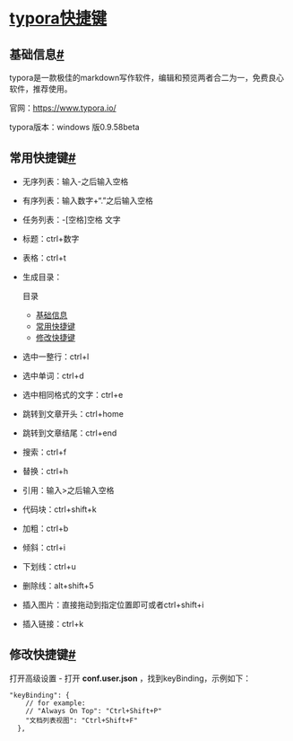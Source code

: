 # [typora快捷键](https://www.cnblogs.com/zhaoqingqing/p/9658232.html)

## 基础信息[#](https://www.cnblogs.com/zhaoqingqing/p/9658232.html#3240328488)

typora是一款极佳的markdown写作软件，编辑和预览两者合二为一，免费良心软件，推荐使用。

官网：https://www.typora.io/

typora版本：windows 版0.9.58beta

## 常用快捷键[#](https://www.cnblogs.com/zhaoqingqing/p/9658232.html#1517538548)

- 无序列表：输入-之后输入空格

- 有序列表：输入数字+“.”之后输入空格

- 任务列表：-[空格]空格 文字

- 标题：ctrl+数字

- 表格：ctrl+t

- 生成目录：

  目录

  - [基础信息](https://www.cnblogs.com/zhaoqingqing/p/9658232.html#基础信息)
  - [常用快捷键](https://www.cnblogs.com/zhaoqingqing/p/9658232.html#常用快捷键)
  - [修改快捷键](https://www.cnblogs.com/zhaoqingqing/p/9658232.html#修改快捷键)

- 选中一整行：ctrl+l

- 选中单词：ctrl+d

- 选中相同格式的文字：ctrl+e

- 跳转到文章开头：ctrl+home

- 跳转到文章结尾：ctrl+end

- 搜索：ctrl+f

- 替换：ctrl+h

- 引用：输入>之后输入空格

- 代码块：ctrl+shift+k

- 加粗：ctrl+b

- 倾斜：ctrl+i

- 下划线：ctrl+u

- 删除线：alt+shift+5

- 插入图片：直接拖动到指定位置即可或者ctrl+shift+i

- 插入链接：ctrl+k

## 修改快捷键[#](https://www.cnblogs.com/zhaoqingqing/p/9658232.html#2314279129)

打开高级设置 - 打开 **conf.user.json** ，找到keyBinding，示例如下：

```text
"keyBinding": {
    // for example: 
    // "Always On Top": "Ctrl+Shift+P"
    "文档列表视图": "Ctrl+Shift+F"
  },
```
